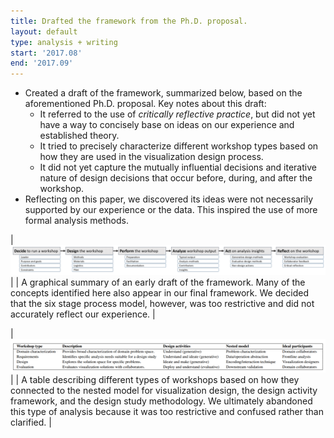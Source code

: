 ```yaml
---
title: Drafted the framework from the Ph.D. proposal.
layout: default
type: analysis + writing
start: '2017.08'
end: '2017.09'
---
```

- Created a draft of the framework, summarized below, based on the aforementioned Ph.D. proposal. Key notes about this draft:
  - It referred to the use of _critically reflective practice_, but did not yet have a way to concisely base on ideas on our experience and established theory.
  - It tried to precisely characterize different workshop types based on how they are used in the visualization design process.
  - It did not yet capture the mutually influential decisions and iterative nature of design decisions that occur before, during, and after the workshop.
- Reflecting on this paper, we discovered its ideas were not necessarily supported by our experience or the data. This inspired the use of more formal analysis methods.

| ![summary](../assets/documents/2017.09-process.png) |
| A graphical summary of an early draft of the framework. Many of the concepts identified here also appear in our final framework. We decided that the six stage process model, however, was too restrictive and did not accurately reflect our experience. |

| ![summary](../assets/documents/2017.09-workshop-type.png) |
| A table describing different types of workshops based on how they connected to the nested model for visualization design, the design activity framework, and the design study methodology. We ultimately abandoned this type of analysis because it was too restrictive and confused rather than clarified. |
